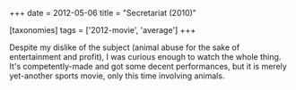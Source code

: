+++
date = 2012-05-06
title = "Secretariat (2010)"

[taxonomies]
tags = ['2012-movie', 'average']
+++

Despite my dislike of the subject (animal abuse for the sake of
entertainment and profit), I was curious enough to watch the whole
thing. It\'s competently-made and got some decent performances, but it
is merely yet-another sports movie, only this time involving animals.

